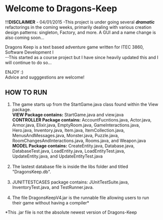 Welcome to Dragons-Keep
===========
!!!<b>DISCLAIMER</b> - 04/01/2015 -This project is under going several <i><b>dramatic</b></i> refactorings in the coming weeks, primarily dealing with various creation design patterns: singleton, Factory, and more. A GUI and a name change is also coming soon...

Dragons Keep is a text based adventure game written for ITEC 3860, Software Development I<br/>
--This started as a course project but I have since heavily updated this and I will continue to do so...

ENJOY :)<br/>
Advice and sugggestions are welcome!


HOW TO RUN
--------------
<ol>
<li> The game starts up from the StartGame.java class found within the View package.<br/>
     <b>VIEW Package contains:</b> StartGame.java and view.java<br/>
     <b>CONTROLLER Package contains:</b> AccountFucntions.java, Actor.java, Armor.java, Elixir.java, EmptyRoom.java, 
	GameInteractions.java, Hero.java, Inventory.java, Item.java, ItemCollection.java, MenusAndMessages.java, 
	Monster.java, Puzzle.java, RoomChangesAndInteractions.java, Rooms.java, and Weapon.java<br/>
     <b>MODEL Package contains:</b> CreateEntity.java, Database.java, DatabaseTest.java, LoadEntity.java, 
	LoadEntityTest.java, UpdateEntity.java, and UpdateEntityTest.java</li><br/>
<li> The lastest database file is inside the libs folder and titled "DragonsKeep.db".</li><br/>
   
<li> JUNITTESTCASES package contains: JUnitTestSuite.java, InventoryTest.java, and TestRunner.java.</li><br/>

<li> The file DragonsKeepV4.jar is the runnable file allowing users to run their game without having a compiler*</li>
</ol>

*This .jar file is not the absolute newest version of Dragons-Keep
